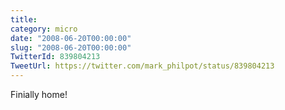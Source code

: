 ```yaml
---
title: 
category: micro
date: "2008-06-20T00:00:00"
slug: "2008-06-20T00:00:00"
TwitterId: 839804213
TweetUrl: https://twitter.com/mark_philpot/status/839804213
---
```


Finially home!
